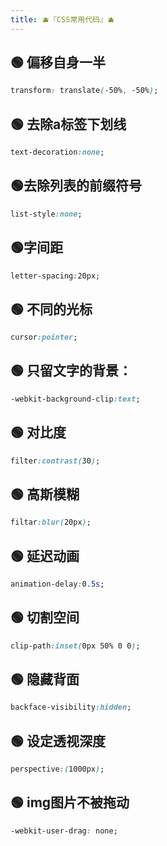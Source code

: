 ```yaml
---
title: 🫐『CSS常用代码』🫐
---
```


## 🟢 偏移自身一半
```css
transform: translate(-50%, -50%);
```

## 🟢 去除a标签下划线
```css
text-decoration:none;
```
## 🟢去除列表的前缀符号
```css
list-style:none;
```
## 🟢字间距
```css
letter-spacing:20px;
```
## 🟢 不同的光标 
```css
cursor:pointer;
```
## 🟢 只留文字的背景：
```css
-webkit-background-clip:text;
```
## 🟢 对比度
```css
filter:contrast(30);
```
## 🟢 高斯模糊
```css
filtar:blur(20px);
```
## 🟢 延迟动画
```css
animation-delay:0.5s;
```
## 🟢 切割空间
```css
clip-path:inset(0px 50% 0 0);
```
## 🟢 隐藏背面
```css
backface-visibility:hidden;
```
## 🟢 设定透视深度
```css
perspective:(1000px);
```
## 🟢 img图片不被拖动
```css
-webkit-user-drag: none;
```


